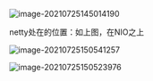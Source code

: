 ![image-20210725145014190](C:/Users/yang/AppData/Roaming/Typora/typora-user-images/image-20210725145014190.png)



netty处在的位置：如上图，在NIO之上

![image-20210725150541257](22_netty_%E8%A7%86%E9%A2%91%E5%AD%A6%E4%B9%A0.assets/image-20210725150541257.png)



![image-20210725150523976](22_netty_%E8%A7%86%E9%A2%91%E5%AD%A6%E4%B9%A0.assets/image-20210725150523976.png)